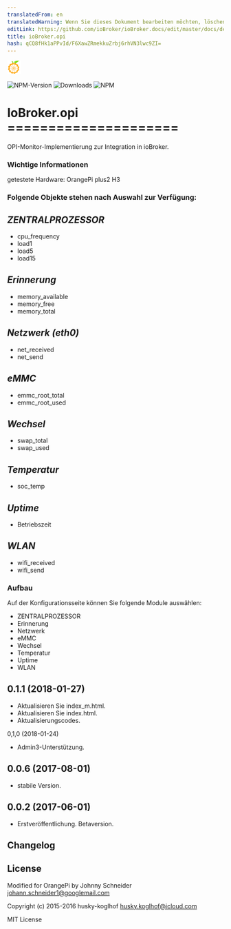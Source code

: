 ```yaml
---
translatedFrom: en
translatedWarning: Wenn Sie dieses Dokument bearbeiten möchten, löschen Sie bitte das Feld "translationsFrom". Andernfalls wird dieses Dokument automatisch erneut übersetzt
editLink: https://github.com/ioBroker/ioBroker.docs/edit/master/docs/de/adapterref/iobroker.opi/README.md
title: ioBroker.opi
hash: qCQ8fHk1aPPvId/F6XawZRmekkuZrbj6rhVN3lwc9ZI=
---
```

![Logo](../../../en/adapterref/iobroker.opi/admin/opi.png)

![NPM-Version](http://img.shields.io/npm/v/iobroker.opi.svg)
![Downloads](https://img.shields.io/npm/dm/iobroker.opi.svg)
![NPM](https://nodei.co/npm/iobroker.opi.png?downloads=true)

# IoBroker.opi =====================
OPI-Monitor-Implementierung zur Integration in ioBroker.

### Wichtige Informationen
getestete Hardware: OrangePi plus2 H3

### Folgende Objekte stehen nach Auswahl zur Verfügung:
## *ZENTRALPROZESSOR*
- cpu_frequency
- load1
- load5
- load15

## *Erinnerung*
- memory_available
- memory_free
- memory_total

## *Netzwerk (eth0)*
- net_received
- net_send

## *eMMC*
- emmc_root_total
- emmc_root_used

## *Wechsel*
- swap_total
- swap_used

## *Temperatur*
- soc_temp

## *Uptime*
- Betriebszeit

## *WLAN*
- wifi_received
- wifi_send

### Aufbau
Auf der Konfigurationsseite können Sie folgende Module auswählen:

- ZENTRALPROZESSOR
- Erinnerung
- Netzwerk
- eMMC
- Wechsel
- Temperatur
- Uptime
- WLAN

## 0.1.1 (2018-01-27)
- Aktualisieren Sie index_m.html.
- Aktualisieren Sie index.html.
- Aktualisierungscodes.

0,1,0 (2018-01-24)
- Admin3-Unterstützung.

## 0.0.6 (2017-08-01)
- stabile Version.

## 0.0.2 (2017-06-01)
- Erstveröffentlichung. Betaversion.

## Changelog

## License
Modified for OrangePi by Johnny Schneider <johann.schneider1@googlemail.com>

Copyright (c) 2015-2016 husky-koglhof <husky.koglhof@icloud.com>

MIT License